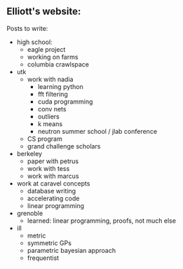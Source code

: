 ## Elliott's website:

Posts to write:
 * high school:
    - eagle project
    - working on farms
    - columbia crawlspace
 * utk
    - work with nadia
        * learning python
        * fft filtering
        * cuda programming
        * conv nets
        * outliers
        * k means
        * neutron summer school / jlab conference
    - CS program
    - grand challenge scholars
 * berkeley
    - paper with petrus
    - work with tess
    - work with marcus
 * work at caravel concepts
    - database writing
    - accelerating code 
    - linear programming
 * grenoble
    - learned: linear programming, proofs, not much else
 * ill
    - metric
    - symmetric GPs
    - parametric bayesian approach
    - frequentist

